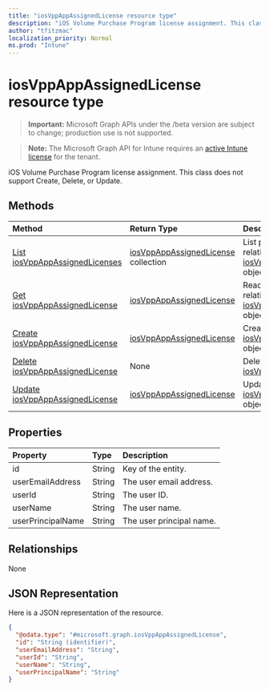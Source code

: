 ```yaml
---
title: "iosVppAppAssignedLicense resource type"
description: "iOS Volume Purchase Program license assignment. This class does not support Create, Delete, or Update."
author: "tfitzmac"
localization_priority: Normal
ms.prod: "Intune"
---
```


# iosVppAppAssignedLicense resource type

> **Important:** Microsoft Graph APIs under the /beta version are subject to change; production use is not supported.

> **Note:** The Microsoft Graph API for Intune requires an [active Intune license](https://go.microsoft.com/fwlink/?linkid=839381) for the tenant.

iOS Volume Purchase Program license assignment. This class does not support Create, Delete, or Update.

## Methods
|Method|Return Type|Description|
|:---|:---|:---|
|[List iosVppAppAssignedLicenses](../api/intune-apps-iosvppappassignedlicense-list.md)|[iosVppAppAssignedLicense](../resources/intune-apps-iosvppappassignedlicense.md) collection|List properties and relationships of the [iosVppAppAssignedLicense](../resources/intune-apps-iosvppappassignedlicense.md) objects.|
|[Get iosVppAppAssignedLicense](../api/intune-apps-iosvppappassignedlicense-get.md)|[iosVppAppAssignedLicense](../resources/intune-apps-iosvppappassignedlicense.md)|Read properties and relationships of the [iosVppAppAssignedLicense](../resources/intune-apps-iosvppappassignedlicense.md) object.|
|[Create iosVppAppAssignedLicense](../api/intune-apps-iosvppappassignedlicense-create.md)|[iosVppAppAssignedLicense](../resources/intune-apps-iosvppappassignedlicense.md)|Create a new [iosVppAppAssignedLicense](../resources/intune-apps-iosvppappassignedlicense.md) object.|
|[Delete iosVppAppAssignedLicense](../api/intune-apps-iosvppappassignedlicense-delete.md)|None|Deletes a [iosVppAppAssignedLicense](../resources/intune-apps-iosvppappassignedlicense.md).|
|[Update iosVppAppAssignedLicense](../api/intune-apps-iosvppappassignedlicense-update.md)|[iosVppAppAssignedLicense](../resources/intune-apps-iosvppappassignedlicense.md)|Update the properties of a [iosVppAppAssignedLicense](../resources/intune-apps-iosvppappassignedlicense.md) object.|

## Properties
|Property|Type|Description|
|:---|:---|:---|
|id|String|Key of the entity.|
|userEmailAddress|String|The user email address.|
|userId|String|The user ID.|
|userName|String|The user name.|
|userPrincipalName|String|The user principal name.|

## Relationships
None

## JSON Representation
Here is a JSON representation of the resource.
<!-- {
  "blockType": "resource",
  "keyProperty": "id",
  "@odata.type": "microsoft.graph.iosVppAppAssignedLicense"
}
-->
``` json
{
  "@odata.type": "#microsoft.graph.iosVppAppAssignedLicense",
  "id": "String (identifier)",
  "userEmailAddress": "String",
  "userId": "String",
  "userName": "String",
  "userPrincipalName": "String"
}
```





